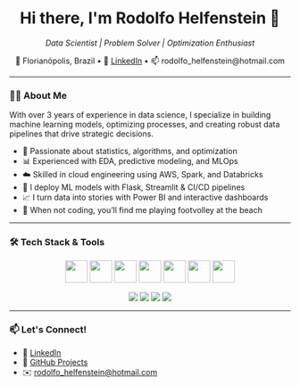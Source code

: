 <h1 align="center">Hi there, I'm Rodolfo Helfenstein 👋</h1>

<p align="center">
  <em>Data Scientist | Problem Solver | Optimization Enthusiast</em>
</p>

<p align="center">
  📍 Florianópolis, Brazil • 🧠 <a href="https://linkedin.com/in/rodolfo-helfenstein">LinkedIn</a> • 📫 rodolfo_helfenstein@hotmail.com
</p>

---

### 👨‍💻 About Me

With over 3 years of experience in data science, I specialize in building machine learning models, optimizing processes, and creating robust data pipelines that drive strategic decisions.

- 🧠 Passionate about statistics, algorithms, and optimization  
- 📊 Experienced with EDA, predictive modeling, and MLOps  
- ☁️ Skilled in cloud engineering using AWS, Spark, and Databricks  
- 🤖 I deploy ML models with Flask, Streamlit & CI/CD pipelines  
- 📈 I turn data into stories with Power BI and interactive dashboards  
- 🏐 When not coding, you’ll find me playing footvolley at the beach  

---

### 🛠️ Tech Stack & Tools

<p align="center">
  <img src="https://cdn.jsdelivr.net/gh/devicons/devicon/icons/python/python-original.svg" width="40" height="40" />
  <img src="https://cdn.jsdelivr.net/gh/devicons/devicon/icons/r/r-original.svg" width="40" height="40" />
  <img src="https://cdn.jsdelivr.net/gh/devicons/devicon/icons/mysql/mysql-original.svg" width="40" height="40" />
  <img src="https://cdn.jsdelivr.net/gh/devicons/devicon/icons/postgresql/postgresql-original.svg" width="40" height="40" />
  <img src="https://cdn.jsdelivr.net/gh/devicons/devicon/icons/mongodb/mongodb-original.svg" width="40" height="40" />
  <img src="https://cdn.jsdelivr.net/gh/devicons/devicon/icons/docker/docker-original.svg" width="40" height="40" />
  <img src="https://cdn.jsdelivr.net/gh/devicons/devicon/icons/git/git-original.svg" width="40" height="40" />
</p>

<p align="center">
  <img src="https://img.shields.io/badge/ML-XGBoost-informational?style=flat&logo=dataiku" />
  <img src="https://img.shields.io/badge/Visualization-PowerBI-yellow?style=flat&logo=powerbi" />
  <img src="https://img.shields.io/badge/Framework-Flask-blue?style=flat&logo=flask" />
  <img src="https://img.shields.io/badge/Framework-Streamlit-magenta?style=flat&logo=streamlit" />
</p>



---

### 📫 Let's Connect!

- 💼 [LinkedIn](https://linkedin.com/in/rodolfo-helfenstein)  
- 🐙 [GitHub Projects](https://github.com/rodolfo-helfenstein)  
- ✉️ rodolfo_helfenstein@hotmail.com  
